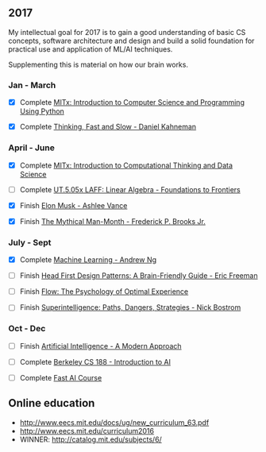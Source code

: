 ## 2017

My intellectual goal for 2017 is to gain a good understanding of basic CS concepts, software architecture and design and build a solid foundation for practical use and application of ML/AI techniques.

Supplementing this is material on how our brain works.

### Jan - March

- [x] Complete [MITx: Introduction to Computer Science and Programming Using Python](https://www.edx.org/course/introduction-computer-science-mitx-6-00-1x-9#!)

- [x] Complete [Thinking, Fast and Slow - Daniel Kahneman](https://www.amazon.com/Thinking-Fast-Slow-Daniel-Kahneman-ebook/dp/B00555X8OA/ref=tmm_kin_swatch_0?_encoding=UTF8&qid=&sr=)

### April - June

- [x] Complete [MITx: Introduction to Computational Thinking and Data Science](https://www.edx.org/course/introduction-computational-thinking-data-mitx-6-00-2x-5)

- [ ] Complete [UT.5.05x LAFF: Linear Algebra - Foundations to Frontiers](https://www.edx.org/course/linear-algebra-foundations-frontiers-utaustinx-ut-5-05x)

- [x] Finish [Elon Musk - Ashlee Vance](https://www.amazon.com/Elon-Musk-SpaceX-Fantastic-Future/dp/0062301233)

- [x] Finish [The Mythical Man-Month - Frederick P. Brooks Jr.](https://www.amazon.com/Mythical-Man-Month-Software-Engineering-Anniversary/dp/0201835959)


### July - Sept

- [x] Complete [Machine Learning - Andrew Ng](https://www.coursera.org/learn/machine-learning)

- [ ] Finish [Head First Design Patterns: A Brain-Friendly Guide - Eric Freeman](https://www.amazon.com/gp/product/0596007124/ref=as_li_qf_sp_asin_il_tl?ie=UTF8&tag=farenda-20&camp=1789&creative=9325&linkCode=as2&creativeASIN=0596007124&linkId=92778db451fcc7856872d6d562e82549)

- [ ] Finish [Flow: The Psychology of Optimal Experience](https://www.amazon.com/Flow-Psychology-Experience-Perennial-Classics/dp/0061339202/ref=sr_1_1?s=books&ie=UTF8&qid=1484295829&sr=1-1&keywords=flow)

- [ ] Finish [Superintelligence: Paths, Dangers, Strategies - Nick Bostrom](https://www.amazon.com/Superintelligence-Dangers-Strategies-Nick-Bostrom/dp/1501227742)

### Oct - Dec
- [ ] Finish [Artificial Intelligence - A Modern Approach](https://www.amazon.com/Artificial-Intelligence-Modern-Approach-3rd/dp/0136042597)

- [ ] Complete [Berkeley CS 188 - Introduction to AI](http://ai.berkeley.edu/home.html)

- [ ] Complete [Fast AI Course](http://course.fast.ai)

## Online education

 * http://www.eecs.mit.edu/docs/ug/new_curriculum_63.pdf
 * http://www.eecs.mit.edu/curriculum2016
 * WINNER: http://catalog.mit.edu/subjects/6/
